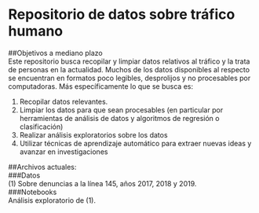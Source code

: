 # Repositorio de datos sobre tráfico humano  

##Objetivos a mediano plazo  
Este repositorio busca recopilar y limpiar datos relativos al tráfico y la trata de personas en la actualidad.
Muchos de los datos disponibles al respecto se encuentran en formatos poco legibles, desprolijos y no procesables por computadoras.
Más específicamente lo que se busca es:  
<ol>
    <li>Recopilar datos relevantes.</li>
    <li>Limpiar los datos para que sean procesables (en particular por herramientas de análisis de datos y algoritmos de regresión o clasificación)</li>
    <li>Realizar análisis exploratorios sobre los datos</li>
    <li>Utilizar técnicas de aprendizaje automático para extraer nuevas ideas y avanzar en investigaciones</li>
</ol>

##Archivos actuales:  
###Datos  
(1) Sobre denuncias a la línea 145, años 2017, 2018 y 2019.  
###Notebooks  
Análisis exploratorio de (1).